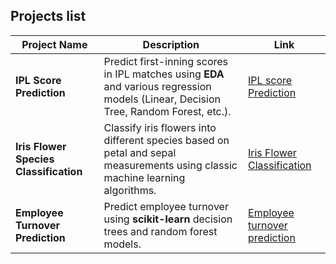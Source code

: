 ## Projects list

| Project Name                                | Description                                                                                                                                                    |Link|
|---------------------------------------------|----------------------------------------------------------------------------------------------------------------------------------------------------------------|-------|
| **IPL Score Prediction**                     | Predict first-inning scores in IPL matches using **EDA** and various regression models (Linear, Decision Tree, Random Forest, etc.).        | [IPL score Prediction](https://github.com/nithinbadicodes/AI-ML-Projects/tree/master/IPL_score_prediction)                                                                 |
| **Iris Flower Species Classification**       | Classify iris flowers into different species based on petal and sepal measurements using classic machine learning algorithms.               | [Iris Flower Classification](https://github.com/nithinbadicodes/AI-ML-Projects/tree/master/Iris_Flower_classification)
| **Employee Turnover Prediction**       | Predict employee turnover using **scikit-learn** decision trees and random forest models.              | [Employee turnover prediction]()

